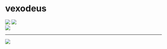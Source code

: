 # vexodeus
![](https://github-readme-stats.vercel.app/api?username=vexodeus&theme=material-palenight&hide_border=true&count_private=true)
![](https://github-readme-streak-stats.herokuapp.com/?user=vexodeus&theme=material-palenight&hide_border=true)<br/>
![](https://github-readme-stats.vercel.app/api/top-langs/?username=vexodeus&theme=material-palenight&hide_border=true&include_all_commits=true&count_private=true&layout=compact)

---
[![](https://visitcount.itsvg.in/api?id=vexodeus&icon=2&color=12)](https://visitcount.itsvg.in)

